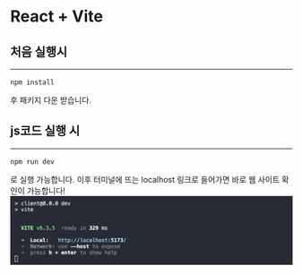 # React + Vite

## 처음 실행시
----
```
npm install
```

후 패키지 다운 받습니다.

## js코드 실행 시
---
```
npm run dev
```

로 실행 가능합니다. 이후 터미널에 뜨는 localhost 링크로 들어가면 바로 웹 사이트 확인이 가능합니다!
![alt text](image.png)